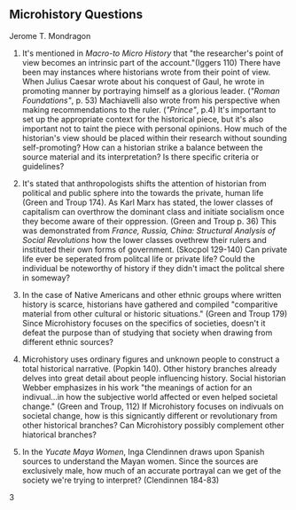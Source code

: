 ## Microhistory Questions
Jerome T. Mondragon

1. It's mentioned in _Macro-to Micro History_ that "the researcher's point of view becomes an intrinsic part of the account."(Iggers 110) There have been may instances where historians wrote from their point of view. When Julius Caesar wrote about his conquest of Gaul, he wrote in promoting manner by portraying himself as a glorious leader.  (_"Roman Foundations"_, p. 53) Machiavelli also wrote from his perspective when making recommendations to the ruler. (_"Prince"_, p.4) It's important to set up the appropriate context for the historical piece, but it's also important not to taint the piece with personal opinions.  How much of the historian's view should be placed within their research without sounding self-promoting? How can a historian strike a balance between the source material and its interpretation? Is there specific criteria or guidelines?

2. It's stated that anthropologists shifts the attention of historian from political and public sphere into the towards the private, human life (Green and Troup 174). As Karl Marx has stated, the lower classes of capitalism can overthrow the dominant class and initiate socialism once they become aware of their oppression. (Green and Troup p. 36) This was demonstrated from _France, Russia, China: Structural Analysis of Social Revolutions_ how the lower classes ovethrew their rulers and instituted their own forms of government. (Skocpol 129-140) Can private life ever be seperated from politcal life or private life? Could the individual be noteworthy of history if they didn't imact the politcal shere in someway?
 
3. In the case of Native Americans and other ethnic groups where written history is scarce, historians have gathered and compiled "comparitive material from other cultural or historic situations." (Green and Troup 179) Since Microhistory focuses on the specifics of societies, doesn't it defeat the purpose than of studying that society when drawing from different ethnic sources? 

4. Microhistory uses ordinary figures and unknown people to construct a total historical narrative. (Popkin 140). Other history branches already delves into great detail about people influencing history. Social historian Webber emphasizes in his work "the meanings of action for an indivual...in how the subjective world affected or even helped societal change." (Green and Troup, 112) If Microhistory focuses on indivuals on societal change, how is this signicantly different or revolutionary from other historical branches? Can Microhistory possibly complement other hiatorical branches?
 
5. In the _Yucate Maya Women_, Inga Clendinnen draws upon Spanish sources to understand the Mayan women. Since the sources are exclusively male, how much of an accurate portrayal can we get of the society we're trying to interpret? (Clendinnen 184-83)
  
3

